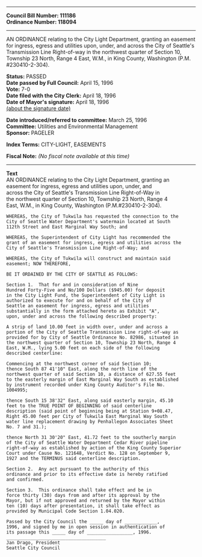 * * * * *  
  
**Council Bill Number: [](#h0)[](#h2)111186**   
**Ordinance Number: 118094**  
  
* * * * *  
  
AN ORDINANCE relating to the City Light Department, granting an easement for ingress, egress and utilities upon, under, and across the City of Seattle's Transmission Line Right-of-way in the northwest quarter of Section 10, Township 23 North, Range 4 East, W.M., in King County, Washington (P.M. \#230410-2-304).  
  
**Status:** PASSED   
**Date passed by Full Council:** April 15, 1996   
**Vote:** 7-0   
**Date filed with the City Clerk:** April 18, 1996   
**Date of Mayor's signature:** April 18, 1996   
[(about the signature date)](/~public/approvaldate.htm)   
  
  
**Date introduced/referred to committee:** March 25, 1996   
**Committee:** Utilities and Environmental Management   
**Sponsor:** PAGELER   
  
**Index Terms:** CITY-LIGHT, EASEMENTS  
  
**Fiscal Note:** *(No fiscal note available at this time)*  
  
* * * * *  
  
**Text**  
    AN ORDINANCE relating to the City Light Department, granting an  
    easement for ingress, egress and utilities upon, under, and  
    across the City of Seattle's Transmission Line Right-of-Way in  
    the northwest quarter of Section 10, Township 23 North, Range 4  
    East, W.M., in King County, Washington (P.M.#230410-2-304).  
  
    WHEREAS, the City of Tukwila has requested the connection to the  
    City of Seattle Water Department's watermain located at South  
    112th Street and East Marginal Way South; and  
  
    WHEREAS, the Superintendent of City Light has recommended the  
    grant of an easement for ingress, egress and utilities across the  
    City of Seattle's Transmission Line Right-of-Way; and  
  
    WHEREAS, the City of Tukwila will construct and maintain said  
    easement; NOW THEREFORE,  
  
    BE IT ORDAINED BY THE CITY OF SEATTLE AS FOLLOWS:  
  
    Section 1.  That for and in consideration of Nine  
    Hundred Forty-Five and No/100 Dollars ($945.00) for deposit  
    in the City Light Fund, the Superintendent of City Light is  
    authorized to execute for and on behalf of the City of  
    Seattle an easement for ingress, egress and utilities  
    substantially in the form attached hereto as Exhibit "A",  
    upon, under and across the following described property:  
  
    A strip of land 10.00 feet in width over, under and across a  
    portion of the City of Seattle Transmission Line right-of-way as  
    provided for by City of Seattle Ordinance No. 82986, situated in  
    the northwest quarter of Section 10, Township 23 North, Range 4  
    East, W.M., lying 5.00 feet on each side of the following  
    described centerline:  
  
    Commencing at the northwest corner of said Section 10;  
    thence South 87 41'10" East, along the north line of the  
    northwest quarter of said Section 10, a distance of 627.55 feet  
    to the easterly margin of East Marginal Way South as established  
    by instrument recorded under King County Auditor's File No.  
    1004995;  
  
    thence South 15 38'32" East, along said easterly margin, 45.10  
    feet to the TRUE POINT OF BEGINNING of said centerline  
    description (said point of beginning being at Station 9+08.47,  
    Right 45.00 feet per City of Tukwila East Marginal Way South  
    water line replacement drawing by Penhallegon Associates Sheet  
    No. 7 and 31.);  
  
    thence North 31 30'20" East, 41.72 feet to the southerly margin  
    of the City of Seattle Water Department Cedar River pipeline  
    right-of-way as established by action of the King County Superior  
    Court under Cause No. 121648, Verdict No. 128 on September 9,  
    1927 and the TERMINUS said centerline description.  
  
    Section 2.  Any act pursuant to the authority of this  
    ordinance and prior to its effective date is hereby ratified  
    and confirmed.  
  
    Section 3.  This ordinance shall take effect and be in  
    force thirty (30) days from and after its approval by the  
    Mayor, but if not approved and returned by the Mayor within  
    ten (10) days after presentation, it shall take effect as  
    provided by Municipal Code Section 1.04.020.  
  
    Passed by the City Council the _____ day of ____________,  
    1996, and signed by me in open session in authentication of  
    its passage this _____ day of _________________, 1996.  
    _____________________________________  
    Jan Drago, President  
    Seattle City Council  
